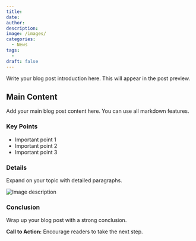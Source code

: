 ```yaml
---
title: 
date: 
author: 
description: 
image: /images/
categories:
  - News
tags:
  - 
draft: false
---
```


Write your blog post introduction here. This will appear in the post preview.

<!--more-->

## Main Content

Add your main blog post content here. You can use all markdown features.

### Key Points

- Important point 1
- Important point 2
- Important point 3

### Details

Expand on your topic with detailed paragraphs.

![Image description](/images/placeholder.jpg)

### Conclusion

Wrap up your blog post with a strong conclusion.

**Call to Action:** Encourage readers to take the next step.